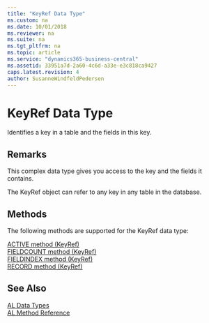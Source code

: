 ```yaml
---
title: "KeyRef Data Type"
ms.custom: na
ms.date: 10/01/2018
ms.reviewer: na
ms.suite: na
ms.tgt_pltfrm: na
ms.topic: article
ms.service: "dynamics365-business-central"
ms.assetid: 33951a7d-2a60-4c6d-a33e-e3c818ca9427
caps.latest.revision: 4
author: SusanneWindfeldPedersen
---
```

# KeyRef Data Type
Identifies a key in a table and the fields in this key.  
  
## Remarks  
 This complex data type gives you access to the key and the fields it contains.  
  
 The KeyRef object can refer to any key in any table in the database.  

## Methods  
The following methods are supported for the KeyRef data type:

[ACTIVE method (KeyRef)](../methods/devenv-active-method-keyref.md)   
[FIELDCOUNT method (KeyRef)](../methods/devenv-fieldcount-method-keyref.md)   
[FIELDINDEX method (KeyRef)](../methods/devenv-fieldindex-method-keyref.md)   
[RECORD method (KeyRef)](../methods/devenv-record-method-keyref.md)

## See Also  
[AL Data Types](devenv-al-data-types.md)  
[AL Method Reference](../methods/devenv-al-method-reference.md)  